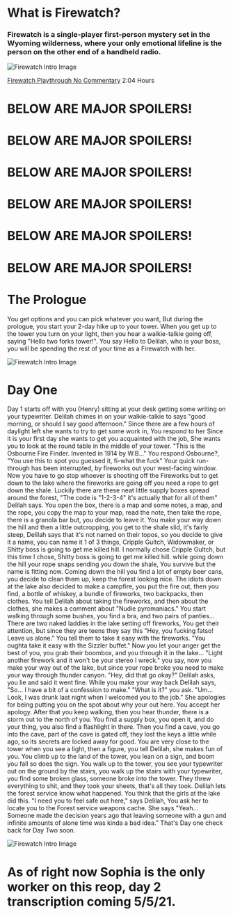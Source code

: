 # What is Firewatch?
### Firewatch is a single-player first-person mystery set in the Wyoming wilderness, where your only emotional lifeline is the person on the other end of a handheld radio.
![Firewatch Intro Image](https://firewatch.ml/cdn/Firewatch%20Intro%20Image.jpg)
<!-- blank line -->
[Firewatch Playthrough No Commentary](https://sophiaatkinson.com/sa/video/firewatch.mp4) 2:04 Hours
<!-- blank line -->
# BELOW ARE MAJOR SPOILERS!
# BELOW ARE MAJOR SPOILERS!
# BELOW ARE MAJOR SPOILERS!
# BELOW ARE MAJOR SPOILERS!
# BELOW ARE MAJOR SPOILERS!
# BELOW ARE MAJOR SPOILERS!
<!-- blank line -->
# The Prologue
You get options and you can pick whatever you want, But during the prologue, you start your 2-day hike up to your tower. When you get up to the tower you turn on your light, then you hear a walkie-talkie going off, saying "Hello two forks tower!". You say Hello to Delilah, who is your boss, you will be spending the rest of your time as a Firewatch with her.
<!-- blank line -->
![Firewatch Intro Image](https://firewatch.ml/cdn/arch.jpg)
<!-- blank line -->
# Day One
 Day 1 starts off with you (Henry) sitting at your desk getting some writing on your typewriter. Delilah chimes in on your walkie-talkie to says "good morning, or should I say good afternoon." Since there are a few hours of daylight left she wants to try to get some work in, You respond to her Since it is your first day she wants to get you acquainted with the job, She wants you to look at the round table in the middle of your tower. "This is the Osbourne Fire Finder. Invented in 1914 by W.B..." You respond Osbourne?, "You use this to spot you guessed it, fi-what the fuck" Your quick run-through has been interrupted, by fireworks out your west-facing window. Now you have to go stop whoever is shooting off the Fireworks but to get down to the lake where the fireworks are going off you need a rope to get down the shale. Luckily there are these neat little supply boxes spread around the forest, "The code is "1-2-3-4" it's actually that for all of them" Delilah says. You open the box, there is a map and some notes, a map, and the rope, you copy the map to your map, read the note, then take the rope, there is a granola bar but, you decide to leave it. You make your way down the hill and then a little outcropping, you get to the shale slid, it's fairly steep, Delilah says that it's not named on their topos, so you decide to give it a name, you can name it 1 of 3 things, Cripple Gultch, Widowmaker, or Shitty boss is going to get me killed hill. I normally chose Cripple Gultch, but this time I chose, Shitty boss is going to get me killed hill. while going down the hill your rope snaps sending you down the shale, You survive but the name is fitting now. Coming down the hill you find a lot of empty beer cans, you decide to clean them up, keep the forest looking nice. The idiots down at the lake also decided to make a campfire, you put the fire out, then you find, a bottle of whiskey, a bundle of fireworks, two backpacks, then clothes. You tell Delilah about taking the fireworks, and then about the clothes, she makes a comment about "Nudie pyromaniacs." You start walking through some bushes, you find a bra, and two pairs of panties... There are two naked laddies in the lake setting off fireworks, You get their attention, but since they are teens they say this "Hey, you fucking fatso! Leave us alone." You tell them to take it easy with the fireworks. "You oughta take it easy with the Sizzler buffet." Now you let your anger get the best of you, you grab their boombox, and you through it in the lake... "Light another firework and it won't be your stereo I wreck." you say, now you make your way out of the lake, but since your rope broke you need to make your way through thunder canyon. "Hey, did that go okay?" Delilah asks, you lie and said it went fine. While you make your way back Delilah says, "So... I have a bit of a confession to make." "What is it?" you ask. "Um... Look, I was drunk last night when I welcomed you to the job." She apologies for being putting you on the spot about why your out here. You accept her apology. After that you keep walking, then you hear thunder, there is a storm out to the north of you. You find a supply box, you open it, and do your thing, you also find a flashlight in there. Then you find a cave, you go into the cave, part of the cave is gated off, they lost the keys a little while ago, so its secrets are locked away for good. You are very close to the tower when you see a light, then a figure, you tell Delilah, she makes fun of you. You climb up to the land of the tower, you lean on a sign, and boom you fall so does the sign. You walk up to the tower, you see your typewriter out on the ground by the stairs, you walk up the stairs with your typewriter, you find some broken glass, someone broke into the tower. They threw everything to shit, and they took your sheets, that's all they took. Delilah lets the forest service know what happened. You think that the girls at the lake did this. "I need you to feel safe out here," says Delilah, You ask her to locate you to the Forest service weapons cache. She says "Yeah... Someone made the decision years ago that leaving someone with a gun and infinite amounts of alone time was kinda a bad idea." That's Day one check back for Day Two soon.
<!-- blank line -->
![Firewatch Intro Image](https://firewatch.ml/cdn/pork.jpg)
<!-- blank line -->
# As of right now Sophia is the only worker on this reop, day 2 transcription coming 5/5/21.
<!-- blank line -->
